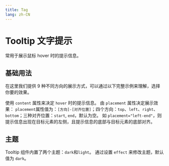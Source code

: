 ```yaml
---
title: Tag
lang: zh-CN
---
```


<script setup>
import BasicComp from "../examples/tooltip/01_basic.vue";
import ThemeComp from "../examples/tooltip/02_theme.vue";
</script>


# Tooltip 文字提示
常用于展示鼠标 hover 时的提示信息。

## 基础用法
在这里我们提供 9 种不同方向的展示方式，可以通过以下完整示例来理解，选择你要的效果。

使用 `content` 属性来决定 `hover` 时的提示信息。 由 `placement` 属性决定展示效果： `placement`属性值为：`[方向]-[对齐位置]`；四个方向：`top`、`left`、`right`、`bottom`；三种对齐位置：`start`, `end`，默认为空。 如 `placement="left-end"`，则提示信息出现在目标元素的左侧，且提示信息的底部与目标元素的底部对齐。

<CodePreview comp-name="tooltip" demo-name="01_basic" demo-type="docs">
<BasicComp/>
</CodePreview>

## 主题
Tooltip 组件内置了两个主题：`dark`和`light`。
通过设置 `effect` 来修改主题，默认值为 `dark`。
<CodePreview comp-name="tooltip" demo-name="02_theme" demo-type="docs">
<ThemeComp/>
</CodePreview>